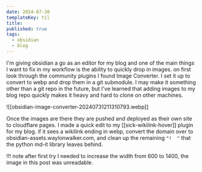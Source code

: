 ```yaml
---
date: 2024-07-30
templateKey: til
title:
published: true
tags:
  - obsidian
  - blog
---
```

I'm giving obsidian a go as an editor for my blog and one of the main things I want to fix in my workflow is the ability to quickly drop in images.  on first look through the community plugins I found Image Converter.  I set it up to convert to webp and drop them in a git submodule.  I may make it something other than a git repo in the future, but I've learned that adding images to my blog repo quickly makes it heavy and hard to clone on other machines.

![[obsidian-image-converter-20240731211310793.webp]]


Once the images are there they are pushed and deployed as their own site to cloudflare pages.  I made a quick edit to my [[sick-wikilink-hover]] plugin for my blog.  if it sees a wikilink ending in webp, convert the domain over to obsidian-assets.waylonwalker.com, and clean up the remaining `"!  "` that the python md-it library leaves behind.

!!! note
    after first try I needed to increase the width from 600 to 1400, the image in this post was unreadable.
